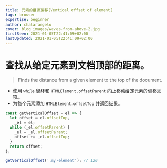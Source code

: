 ```yaml
---
title: 元素的垂直偏移(Vertical offset of element)
tags: browser
expertise: beginner
author: chalarangelo
cover: blog_images/waves-from-above-2.jpg
firstSeen: 2021-01-05T22:41:09+02:00
lastUpdated: 2021-01-05T22:41:09+02:00
---
```


# 查找从给定元素到文档顶部的距离。
> Finds the distance from a given element to the top of the document.

- 使用 `while` 循环和 `HTMLElement.offsetParent` 向上移动给定元素的偏移父项。
- 为每个元素添加 `HTMLElement.offsetTop` 并返回结果。

```js
const getVerticalOffset = el => {
  let offset = el.offsetTop,
    _el = el;
  while (_el.offsetParent) {
    _el = _el.offsetParent;
    offset += _el.offsetTop;
  }
  return offset;
};
```

```js
getVerticalOffset('.my-element'); // 120
```
